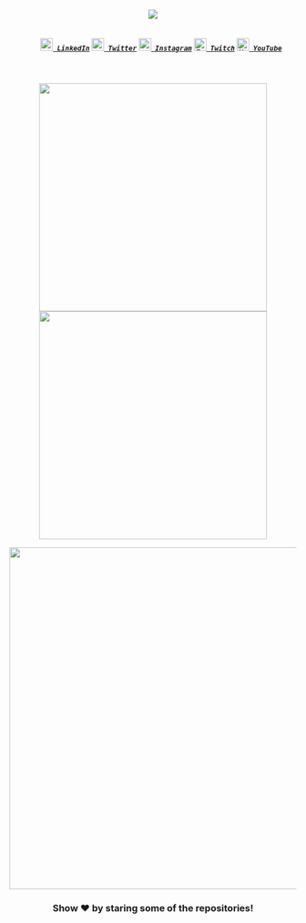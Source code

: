 <h1 align="center">
  <a href="https://git.io/typing-svg">
    <img src="https://readme-typing-svg.herokuapp.com/?lines=Hey!%20How%20you%20doin'?&center=true&size=30">
  </a>
</h1>

<h5 align="center">
  <code>
    <a href="https://www.linkedin.com/in/0xhunster/" title="LinkedIn Profile"><img height="22" width="22" src="https://github.com/0xhunster/0xhunster/blob/master/img/linkedin.svg"> LinkedIn</a></code>
  <code><a href="https://twitter.com/0xhunster" title="Twitter Profile"><img height="22" width="22" src="https://github.com/0xhunster/0xhunster/blob/master/img/t.svg"> Twitter</a></code>
  <code><a href="https://www.instagram.com/0xhunster_" title="Instagram Profile"><img height="22" width="22" src="https://github.com/0xhunster/0xhunster/blob/master/img/instagram.svg"> Instagram</a></code>
  <code><a href="https://www.twitch.tv/0xhunster"><img alt="Twitch" title="Twitch" height="22" width="22" src="https://github.com/0xhunster/0xhunster/blob/master/img/twitch.svg"> Twitch</a></code>
  <code><a href="https://www.youtube.com/channel/UCi2ga4GJtJL1n-rsQP5dXBA"><img alt="YouTube" title="YouTube" height="22" width="22" src="https://upload.wikimedia.org/wikipedia/commons/thumb/0/09/YouTube_full-color_icon_%282017%29.svg/1280px-YouTube_full-color_icon_%282017%29.svg.png"> YouTube</a></code>
</h5>
<br>
<p align = "center">
  <img src = "https://github-readme-stats.vercel.app/api?username=0xhunster&show_icons=true&theme=dark" width = 400>
  <img src = "https://github-readme-streak-stats.herokuapp.com/?user=0xhunster&theme=dark&hide_border=true" width = 400>
</p>
<p align = "center">
  <img src = "https://github.com/0xhunster/0xhunster/blob/master/img/ani.gif" width = 600>
</p>

<div align="center">

### Show ❤️ by staring some of the repositories!

</div>
